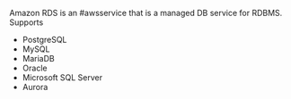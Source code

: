 Amazon RDS is an #awsservice that is a managed DB service for RDBMS.
Supports
- PostgreSQL
- MySQL
- MariaDB
- Oracle
- Microsoft SQL Server
- Aurora 